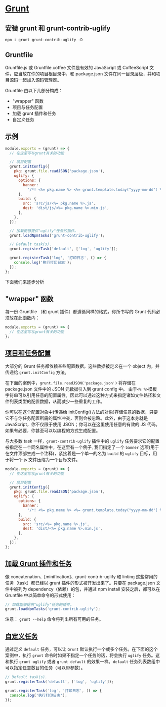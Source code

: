 # [Grunt](https://www.gruntjs.net/)

## 安装 grunt 和 grunt-contrib-uglify

```text
npm i grunt grunt-contrib-uglify -D
```

## Gruntfile

Gruntfile.js 或 Gruntfile.coffee 文件是有效的 JavaScript 或 CoffeeScript 文件，应当放在你的项目根目录中，和 package.json 文件在同一目录层级，并和项目源码一起加入源码管理器。

Gruntfile 由以下几部分构成：

- "wrapper" 函数
- 项目与任务配置
- 加载 grunt 插件和任务
- 自定义任务

## 示例

```javascript
module.exports = (grunt) => {
  // 在这里写与grunt有关的功能

  // 项目配置
  grunt.initConfig({
    pkg: grunt.file.readJSON('package.json'),
    uglify: {
      options: {
        banner:
          '/*! <%= pkg.name %> <%= grunt.template.today("yyyy-mm-dd") %> */\n',
      },
      build: {
        src: 'src/js/<%= pkg.name %>.js',
        dest: 'dist/js/<%= pkg.name %>.min.js',
      },
    },
  });

  // 加载能够提供"uglify"任务的插件。
  grunt.loadNpmTasks('grunt-contrib-uglify');

  // Default task(s).
  grunt.registerTask('default', ['log', 'uglify']);

  grunt.registerTask('log', '打印日志', () => {
    console.log('执行打印日志');
  });
};
```

下面我们来逐步分析

## "wrapper" 函数

每一份 Gruntfile （和 grunt 插件）都遵循同样的格式，你所书写的 Grunt 代码必须放在此函数内：

```javascript
module.exports = (grunt) => {
  // 在这里写与grunt有关的功能
};
```

## [项目和任务配置](https://www.gruntjs.net/configuring-tasks)

大部分的 Grunt 任务都依赖某些配置数据，这些数据被定义在一个 object 内，并传递给 `grunt.initConfig` 方法。

在下面的案例中，`grunt.file.readJSON('package.json')` 将存储在 package.json 文件中的 JSON 元数据引入到 grunt config 中。 由于`<% %>`模板字符串可以引用任意的配置属性，因此可以通过这种方式来指定诸如文件路径和文件列表类型的配置数据，从而减少一些重复的工作。

你可以在这个配置对象中(传递给 initConfig()方法的对象)存储任意的数据，只要它不与你任务配置所需的属性冲突，否则会被忽略。此外，由于这本身就是 JavaScript，你不仅限于使用 JSON；你可以在这里使用任意的有效的 JS 代码。如果有必要，你甚至可以以编程的方式生成配置。

与大多数 task 一样，`grunt-contrib-uglify` 插件中的 `uglify` 任务要求它的配置被指定在一个同名属性中。在这里有一个例子, 我们指定了一个 `banner` 选项(用于在文件顶部生成一个注释)，紧接着是一个单一的名为 `build` 的 `uglify` 目标，用于将一个 js 文件压缩为一个目标文件。

```javascript
module.exports = (grunt) => {
  // 在这里写与grunt有关的功能

  // 项目配置
  grunt.initConfig({
    pkg: grunt.file.readJSON('package.json'),
    uglify: {
      options: {
        banner:
          '/*! <%= pkg.name %> <%= grunt.template.today("yyyy-mm-dd") %> */\n',
      },
      build: {
        src: 'src/<%= pkg.name %>.js',
        dest: 'dist/<%= pkg.name %>.min.js',
      },
    },
  });
};
```

## [加载 Grunt 插件和任务](https://www.gruntjs.net/plugins)

像 concatenation、[minification]、grunt-contrib-uglify 和 linting 这些常用的任务（task）都已经以 grunt 插件的形式被开发出来了。只要在 package.json 文件中被列为 dependency（依赖）的包，并通过 npm install 安装之后，都可以在 Gruntfile 中以简单命令的形式使用：

```javascript
// 加载能够提供"uglify"任务的插件。
grunt.loadNpmTasks('grunt-contrib-uglify');
```

注意： `grunt --help` 命令将列出所有可用的任务。

## [自定义任务](https://www.gruntjs.net/creating-tasks)

通过定义 `default` 任务，可以让 `Grunt` 默认执行一个或多个任务。在下面的这个案例中，执行 `grunt` 命令时如果不指定一个任务的话，将会执行 `uglify` 任务。这和执行 `grunt uglify` 或者 `grunt default` 的效果一样。`default` 任务列表数组中可以指定任意数目的任务（可以带参数）。

```javascript
// Default task(s).
grunt.registerTask('default', ['log', 'uglify']);

grunt.registerTask('log', '打印日志', () => {
  console.log('执行打印日志');
});
```
